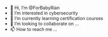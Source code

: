 - 👋 Hi, I’m @ForBabyRian
- 👀 I’m interested in cybersecurity
- 🌱 I’m currently learning certification courses
- 💞️ I’m looking to collaborate on ...
- 📫 How to reach me ...

<!---
ForBabyRian/ForBabyRian is a ✨ special ✨ repository because its `README.md` (this file) appears on your GitHub profile.
You can click the Preview link to take a look at your changes.
--->
